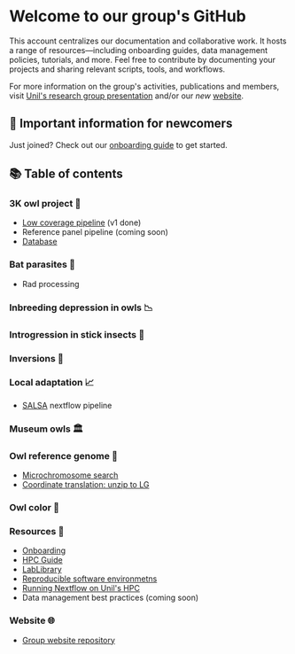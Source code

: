 # Welcome to our group's GitHub

This account centralizes our documentation and collaborative work. It hosts a range of resources—including onboarding guides, data management policies, tutorials, and more.
Feel free to contribute by documenting your projects and sharing relevant scripts, tools, and workflows.

For more information on the group's activities, publications and members, visit [Unil's research group presentation](https://www.unil.ch/dee/en/home/menuinst/research/research-groups/goudet-group.html) and/or our *new* [website](https://goudetgroup.github.io/GoudetWebsite).

## 🔰 Important information for newcomers

Just joined? Check out our [onboarding guide](https://github.com/JGoudetGroup/Resources/blob/main/Onboarding.md) to get started.

## 📚 Table of contents

### 3K owl project 🦉

- [Low coverage pipeline](https://github.com/JGoudetGroup/3KOWLS_low_coverage) (v1 done)
- Reference panel pipeline (coming soon)
- [Database](https://github.com/JGoudetGroup/Sequenced-Owls-DataBase)

### Bat parasites 🦇

- Rad processing

### Inbreeding depression in owls 📉

### Introgression in stick insects 🔀

### Inversions 🔄

### Local adaptation 📈

- [SALSA](https://github.com/JGoudetGroup/salsa) nextflow pipeline

### Museum owls 🏛️

### Owl reference genome 🧬

- [Microchromosome search](https://github.com/JGoudetGroup/RefGenome-microchromosomes)
- [Coordinate translation: unzip to LG](https://github.com/JGoudetGroup/Unzip2LG)

### Owl color 🎨

### Resources 🧰

- [Onboarding](https://github.com/JGoudetGroup/Resources/blob/main/Onboarding.md)
- [HPC Guide](https://github.com/JGoudetGroup/Resources/blob/main/Guide_to_HPC_at_Unil.md)
- [LabLibrary](https://github.com/JGoudetGroup/LabLibrary)
- [Reproducible software environmetns](https://github.com/JGoudetGroup/Resources/blob/main/Reproducible_software_environments.md)
- [Running Nextflow on Unil's HPC](https://github.com/JGoudetGroup/nextflow-on-slurm)
- Data management best practices (coming soon)

### Website 🌐

- [Group website repository](https://github.com/JGoudetGroup/GoudetWebsite)